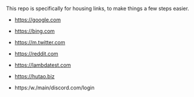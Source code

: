 This repo is specifically for housing links, to make things a few steps easier. 

-  https://google.com

-  https://bing.com
 
-  https://m.twitter.com
 
-  https://reddit.com

-  https://lambdatest.com

-  https://hutao.biz

-  https:/w./main/discord.com/login
